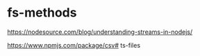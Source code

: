 # fs-methods


https://nodesource.com/blog/understanding-streams-in-nodejs/


https://www.npmjs.com/package/csv# ts-files
